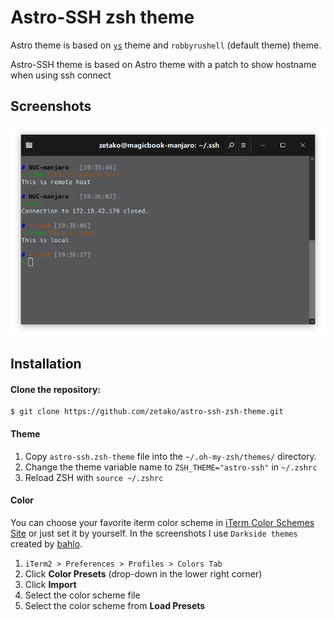 # Astro-SSH zsh theme
Astro theme is based on [`ys`](http://blog.ysmood.org/my-ys-terminal-theme/) theme and `robbyrushell` (default theme) theme.

Astro-SSH theme is based on Astro theme with a patch to show hostname when using ssh connect 

## Screenshots
![demo](./astro-ssh.png)

## Installation
#### Clone the repository:
```
$ git clone https://github.com/zetako/astro-ssh-zsh-theme.git
```


#### Theme 
1. Copy `astro-ssh.zsh-theme` file into the `~/.oh-my-zsh/themes/` directory.
2. Change the theme variable name to `ZSH_THEME="astro-ssh"` in `~/.zshrc`
3. Reload ZSH with `source ~/.zshrc`

#### Color
You can choose your favorite iterm color scheme in [iTerm Color Schemes Site](http://www.iterm2colorschemes.com) or just set it by yourself. In the screenshots I use `Darkside themes` created by [bahlo](https://github.com/bahlo/iterm-colors/blob/master/colors/Darkside.itermcolors).

1. `iTerm2 > Preferences > Profiles > Colors Tab`
2. Click **Color Presets** (drop-down in the lower right corner)
3. Click **Import**
4. Select the color scheme file
5. Select the color scheme from **Load Presets**
